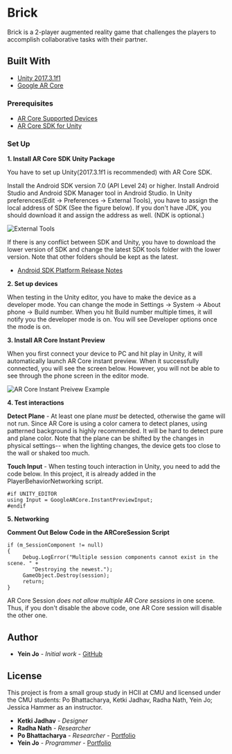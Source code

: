 # Brick

Brick is a 2-player augmented reality game that challenges the players to accomplish collaborative tasks with their partner.


## Built With

* [Unity 2017.3.1f1](https://unity3d.com/unity/whats-new/unity-2017.3.1)
* [Google AR Core](https://developers.google.com/ar/develop/unity/quickstart)


### Prerequisites

* [AR Core Supported Devices](https://developers.google.com/ar/discover/#supported_devices)
* [AR Core SDK for Unity](https://github.com/google-ar/arcore-unity-sdk/releases/download/v1.1.0/arcore-unity-sdk-v1.1.0.unitypackage)


### Set Up

**1. Install AR Core SDK Unity Package**

You have to set up Unity(2017.3.1f1 is recommended) with AR Core SDK.

Install the Android SDK version 7.0 (API Level 24) or higher. Install Android Studio and Android SDK Manager tool in Android Studio. In Unity preferences(Edit -> Preferences -> External Tools), you have to assign the local address of SDK (See the figure below). If you don't have JDK, you should download it and assign the address as well. (NDK is optional.)

![External Tools](https://github.com/trie94/love/blob/master/References/external_tool.PNG)

If there is any conflict between SDK and Unity, you have to download the lower version of SDK and change the latest SDK tools folder with the lower version. Note that other folders should be kept as the latest.
* [Android SDK Platform Release Notes](https://developer.android.com/studio/releases/platforms)


**2. Set up devices**

When testing in the Unity editor, you have to make the device as a developer mode. You can change the mode in Settings -> System -> About phone -> Build number. When you hit Build number multiple times, it will notify you the developer mode is on. You will see Developer options once the mode is on.


**3. Install AR Core Instant Preview**

When you first connect your device to PC and hit play in Unity, it will automatically launch AR Core instant preview. When it successfully connected, you will see the screen below. However, you will not be able to see through the phone screen in the editor mode.

![AR Core Instant Preivew Example](https://github.com/trie94/love/blob/master/References/instant_preview2.jpg)


**4. Test interactions**

**Detect Plane** - At least one plane *must* be detected, otherwise the game will not run. Since AR Core is using a color camera to detect planes, using patterned background is highly recommended. It will be hard to detect pure and plane color. Note that the plane can be shifted by the changes in physical settings-- when the lighting changes, the device gets too close to the wall or shaked too much.

**Touch Input** - When testing touch interaction in Unity, you need to add the code below. In this project, it is already added in the PlayerBehaviorNetworking script.

```
#if UNITY_EDITOR
using Input = GoogleARCore.InstantPreviewInput;
#endif
```

**5. Networking**

**Comment Out Below Code in the ARCoreSession Script**
```
if (m_SessionComponent != null)
{
     Debug.LogError("Multiple session components cannot exist in the scene. " +
		"Destroying the newest.");
     GameObject.Destroy(session);
     return;
}
```
AR Core Session *does not allow multiple AR Core sessions* in one scene. Thus, if you don't disable the above code, one AR Core session will disable the other one.

## Author

* **Yein Jo** - *Initial work* - [GitHub](https://github.com/trie94)


## License

This project is from a small group study in HCII at CMU and licensed under the CMU students: Po Bhattacharya, Ketki Jadhav, Radha Nath, Yein Jo; Jessica Hammer as an instructor.

* **Ketki Jadhav** - *Designer*
* **Radha Nath** - *Researcher*
* **Po Bhattacharya** - *Researcher* - [Portfolio](http://www.pobhattacharyya.com)
* **Yein Jo** - *Programmer* - [Portfolio](http://www.yeinjo.com/)